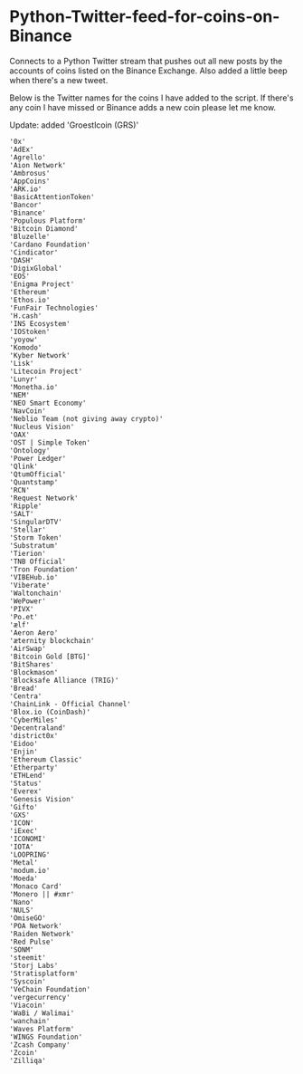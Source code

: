 # Python-Twitter-feed-for-coins-on-Binance
Connects to a Python Twitter stream that pushes out all new posts by the accounts of coins listed on the Binance Exchange. Also added a little beep when there's a new tweet.

Below is the Twitter names for the coins I have added to the script. 
If there's any coin I have missed or Binance adds a new coin please let me know.

Update: added 'Groestlcoin (GRS)'

    '0x'
    'AdEx'
    'Agrello'
    'Aion Network'
    'Ambrosus'
    'AppCoins'
    'ARK.io'
    'BasicAttentionToken'
    'Bancor'
    'Binance'
    'Populous Platform'
    'Bitcoin Diamond'
    'Bluzelle'
    'Cardano Foundation'
    'Cindicator'
    'DASH'
    'DigixGlobal'
    'EOS'
    'Enigma Project'
    'Ethereum'
    'Ethos.io'
    'FunFair Technologies'
    'H.cash'
    'INS Ecosystem'
    'IOStoken'
    'yoyow'
    'Komodo'
    'Kyber Network'
    'Lisk'
    'Litecoin Project'
    'Lunyr'
    'Monetha.io'
    'NEM'
    'NEO Smart Economy'
    'NavCoin'
    'Neblio Team (not giving away crypto)'
    'Nucleus Vision'
    'OAX'
    'OST | Simple Token'
    'Ontology'
    'Power Ledger'
    'Qlink'
    'QtumOfficial'
    'Quantstamp'
    'RCN'
    'Request Network'
    'Ripple'
    'SALT'
    'SingularDTV'
    'Stellar'
    'Storm Token'
    'Substratum'
    'Tierion'
    'TNB Official'
    'Tron Foundation'
    'VIBEHub.io'
    'Viberate'
    'Waltonchain'
    'WePower'
    'PIVX'
    'Po.et'
    'ælf'
    'Aeron Aero'
    'æternity blockchain'
    'AirSwap'
    'Bitcoin Gold [BTG]'
    'BitShares'
    'Blockmason'
    'Blocksafe Alliance (TRIG)'
    'Bread'
    'Centra'
    'ChainLink - Official Channel'
    'Blox.io (CoinDash)'
    'CyberMiles'
    'Decentraland'
    'district0x'
    'Eidoo'
    'Enjin'
    'Ethereum Classic'
    'Etherparty'
    'ETHLend'
    'Status'
    'Everex'
    'Genesis Vision'
    'Gifto'
    'GXS'
    'ICON'
    'iExec'
    'ICONOMI'
    'IOTA'
    'LOOPRING'
    'Metal'
    'modum.io'
    'Moeda'
    'Monaco Card'
    'Monero || #xmr'
    'Nano'
    'NULS'
    'OmiseGO'
    'POA Network'
    'Raiden Network'
    'Red Pulse'
    'SONM'
    'steemit'
    'Storj Labs'
    'Stratisplatform'
    'Syscoin'
    'VeChain Foundation'
    'vergecurrency'
    'Viacoin'
    'WaBi / Walimai'
    'wanchain'
    'Waves Platform'
    'WINGS Foundation'
    'Zcash Company'
    'Zcoin'
    'Zilliqa'
